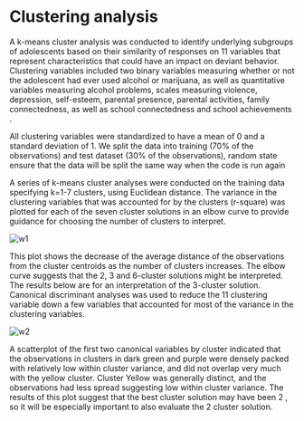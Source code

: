# Clustering analysis

A k-means cluster analysis was conducted to identify underlying subgroups of adolescents based on their similarity of responses
on 11 variables that represent characteristics that could have an impact on deviant behavior. 
Clustering variables included two binary variables measuring whether or not the adolescent had ever used alcohol or marijuana,
as well as quantitative variables measuring alcohol problems, scales measuring violence, depression, self-esteem, 
parental presence, parental activities, family connectedness, as well as school connectedness and school achievements .
 
All clustering variables were standardized to have a mean of 0 and a standard deviation of 1. 
We split the data into training (70% of the observations) and test dataset (30% of the observations), 
random state ensure that the data will be split the same way when the code is run again

A series of k-means cluster analyses were conducted on the training data specifying k=1-7 clusters, using Euclidean distance.
The variance in the clustering variables that was accounted for by the clusters (r-square) 
was plotted for each of the seven cluster solutions in an elbow curve to provide guidance for choosing the number of clusters 
to interpret.

![w1](https://user-images.githubusercontent.com/18068773/37516930-1e5e1172-2910-11e8-9275-882025d67050.png)

This plot shows the decrease of the average distance of the observations from the cluster centroids as the number of clusters increases. 
The elbow curve suggests that the 2, 3 and 6-cluster solutions might be interpreted. The results below are for an interpretation of the 3-cluster solution.
Canonical discriminant analyses was used to reduce the 11 clustering variable down a few variables that accounted for most of the variance in the clustering variables. 

![w2](https://user-images.githubusercontent.com/18068773/37517200-e7ae3106-2910-11e8-9f6a-438a7e3b4c7e.png)

A scatterplot of the first two canonical variables by cluster indicated that the observations in clusters in dark green  and purple were densely packed with relatively low within cluster variance, and did not overlap very much with the yellow cluster. Cluster Yellow was generally distinct, and the observations had less spread suggesting low within cluster variance.  The results of this plot suggest that the best cluster solution may have been 2 , so it will be especially important to also evaluate the 2 cluster solution.




